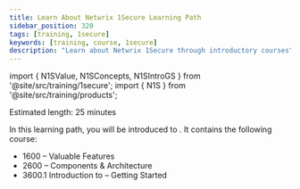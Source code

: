 ```yaml
---
title: Learn About Netwrix 1Secure Learning Path
sidebar_position: 320
tags: [training, 1secure]
keywords: [training, course, 1secure]
description: "Learn about Netwrix 1Secure through introductory courses"
---
```


import { N1SValue, N1SConcepts, N1SIntroGS } from '@site/src/training/1secure';
import { N1S } from '@site/src/training/products';


Estimated length: 25 minutes

In this learning path, you will be introduced to <N1S />. It contains the following course:

* 1600 <N1S /> – Valuable Features
* 2600 <N1S /> – Components & Architecture
* 3600.1 Introduction to <N1S /> – Getting Started


<N1SValue />

<N1SConcepts />

<N1SIntroGS />
